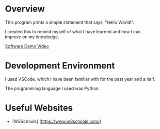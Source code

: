 # Overview

This program prints a simple statement that says, "Hello World!".

I created this to remind myself of what I have learned and how I can improve on my knowledge.

[Software Demo Video](https://youtu.be/HgKPz434IQA)

# Development Environment

I used VSCode, which I have been familiar with for the past year and a half.

The programming language I used was Python.

# Useful Websites

* [W3Schools] (https://www.w3schools.com/)
